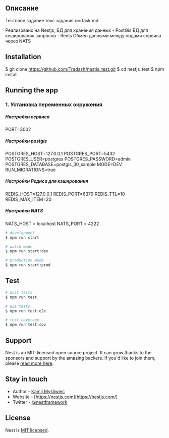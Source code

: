 
## Описание

Тестовое задание
текс задания см task.md

Реализовано на Nestjs,
БД для хранения данных - PostGis
БД для кеширования запросов - Redis
Обмен данными между нодами сервиса через NATS

## Installation


$ git clone https://github.com/Tradash/nestjs_test.git
$ cd nestjs_test
$ npm install

## Running the app

### 1. Установка переменных окружения
##### Настройки сервиса
PORT=3002

##### Настройки postgis
POSTGRES_HOST=127.0.0.1
POSTGRES_PORT=5432
POSTGRES_USER=postgres
POSTGRES_PASSWORD=admin
POSTGRES_DATABASE=postgis_30_sample
MODE=DEV
RUN_MIGRATIONS=true

##### Настройки Редиса для кэширования
REDIS_HOST=127.0.0.1
REDIS_PORT=6379
REDIS_TTL=10
REDIS_MAX_ITEM=20

##### Настройки NATS
NATS_HOST = localhost
NATS_PORT = 4222


```bash
# development
$ npm run start

# watch mode
$ npm run start:dev

# production mode
$ npm run start:prod
```

## Test

```bash
# unit tests
$ npm run test

# e2e tests
$ npm run test:e2e

# test coverage
$ npm run test:cov
```

## Support

Nest is an MIT-licensed open source project. It can grow thanks to the sponsors and support by the amazing backers. If you'd like to join them, please [read more here](https://docs.nestjs.com/support).

## Stay in touch

- Author - [Kamil Myśliwiec](https://kamilmysliwiec.com)
- Website - [https://nestjs.com](https://nestjs.com/)
- Twitter - [@nestframework](https://twitter.com/nestframework)

## License

  Nest is [MIT licensed](LICENSE).
